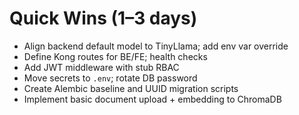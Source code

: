# Quick Wins (1–3 days)

- Align backend default model to TinyLlama; add env var override
- Define Kong routes for BE/FE; health checks
- Add JWT middleware with stub RBAC
- Move secrets to `.env`; rotate DB password
- Create Alembic baseline and UUID migration scripts
- Implement basic document upload + embedding to ChromaDB